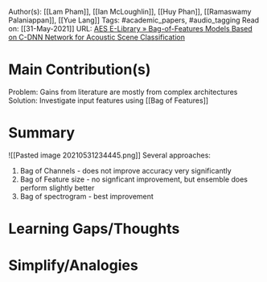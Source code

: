 Author(s): [[Lam Pham]], [[Ian McLoughlin]], [[Huy Phan]], [[Ramaswamy Palaniappan]], [[Yue Lang]]
Tags: #academic_papers, #audio_tagging 
Read on: [[31-May-2021]]
URL: [AES E-Library » Bag-of-Features Models Based on C-DNN Network for Acoustic Scene Classification](https://www.aes.org/e-lib/browse.cfm?elib=20465)
# Main Contribution(s)
Problem: Gains from literature are mostly from complex architectures
Solution: Investigate input features using [[Bag of Features]]
# Summary
![[Pasted image 20210531234445.png]]
Several approaches:
1. Bag of Channels - does not improve accuracy very significantly
2. Bag of Feature size - no signficant improvement, but ensemble does perform slightly better
3. Bag of spectrogram - best improvement
# Learning Gaps/Thoughts
# Simplify/Analogies